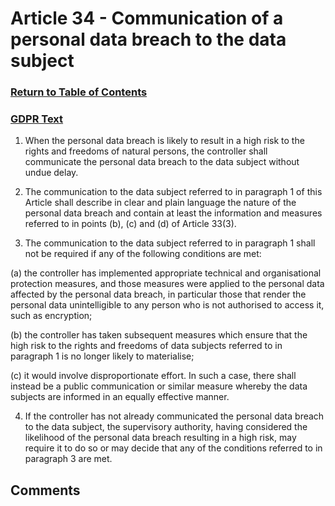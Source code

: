 # Article 34 - Communication of a personal data breach to the data subject

### [Return to Table of Contents](https://github.com/mitmedialab/Consent-HackDay/blob/master/Legal/GDPR%20Markdown/Table%20of%20Contents.md)

### [GDPR Text](https://eur-lex.europa.eu/legal-content/EN/TXT/HTML/?uri=CELEX:32016R0679&from=EN#d1e3490-1-1)

1.   When the personal data breach is likely to result in a high risk to the rights and freedoms of natural persons, the controller shall communicate the personal data breach to the data subject without undue delay.

2.   The communication to the data subject referred to in paragraph 1 of this Article shall describe in clear and plain language the nature of the personal data breach and contain at least the information and measures referred to in points (b), (c) and (d) of Article 33(3).

3.   The communication to the data subject referred to in paragraph 1 shall not be required if any of the following conditions are met:

(a)
the controller has implemented appropriate technical and organisational protection measures, and those measures were applied to the personal data affected by the personal data breach, in particular those that render the personal data unintelligible to any person who is not authorised to access it, such as encryption;

(b)
the controller has taken subsequent measures which ensure that the high risk to the rights and freedoms of data subjects referred to in paragraph 1 is no longer likely to materialise;

(c)
it would involve disproportionate effort. In such a case, there shall instead be a public communication or similar measure whereby the data subjects are informed in an equally effective manner.

4.   If the controller has not already communicated the personal data breach to the data subject, the supervisory authority, having considered the likelihood of the personal data breach resulting in a high risk, may require it to do so or may decide that any of the conditions referred to in paragraph 3 are met.



## Comments
